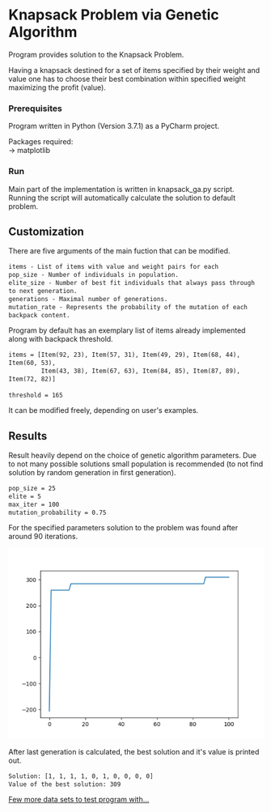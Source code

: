 # Knapsack Problem via Genetic Algorithm

Program provides solution to the Knapsack Problem.

Having a knapsack destined for a set of items specified by their weight and value one has to choose their best combination within specified weight maximizing the profit (value).

### Prerequisites

Program written in Python (Version 3.7.1) as a PyCharm project.

Packages required:  
-> matplotlib  

### Run

Main part of the implementation is written in knapsack_ga.py script.
Running the script will automatically calculate the solution to default problem.  

## Customization

There are five arguments of the main fuction that can be modified.

```
items - List of items with value and weight pairs for each  
pop_size - Number of individuals in population.  
elite_size - Number of best fit individuals that always pass through to next generation.  
generations - Maximal number of generations.  
mutation_rate - Represents the probability of the mutation of each backpack content. 
```



Program by default has an exemplary list of items already implemented along with backpack threshold.

```
items = [Item(92, 23), Item(57, 31), Item(49, 29), Item(68, 44), Item(60, 53),
         Item(43, 38), Item(67, 63), Item(84, 85), Item(87, 89), Item(72, 82)]
         
threshold = 165
```

It can be modified freely, depending on user's examples.

## Results 

Result heavily depend on the choice of genetic algorithm parameters.
Due to not many possible solutions small population is recommended (to not find solution by random generation in first generation).
```
pop_size = 25
elite = 5
max_iter = 100
mutation_probability = 0.75
```

For the specified parameters solution to the problem was found after around 90 iterations.

![](./result.png)

After last generation is calculated, the best solution and it's value is printed out.

```
Solution: [1, 1, 1, 1, 0, 1, 0, 0, 0, 0]
Value of the best solution: 309

```


[Few more data sets to test program with...](https://people.sc.fsu.edu/~jburkardt/datasets/knapsack_01/knapsack_01.html)